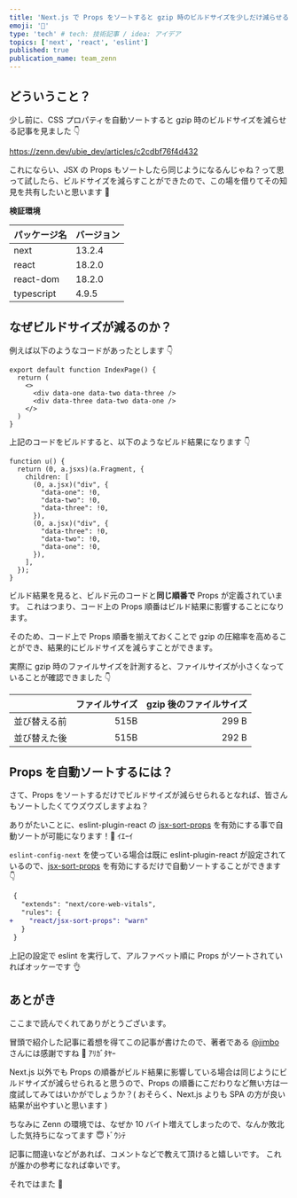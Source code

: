 ```yaml
---
title: 'Next.js で Props をソートすると gzip 時のビルドサイズを少しだけ減らせる'
emoji: '🤏'
type: 'tech' # tech: 技術記事 / idea: アイデア
topics: ['next', 'react', 'eslint']
published: true
publication_name: team_zenn
---
```


## どういうこと？

少し前に、CSS プロパティを自動ソートすると gzip 時のビルドサイズを減らせる記事を見ました 👇

https://zenn.dev/ubie_dev/articles/c2cdbf76f4d432

これにならい、JSX の Props もソートしたら同じようになるんじゃね？って思って試したら、ビルドサイズを減らすことができたので、この場を借りてその知見を共有したいと思います 💪

**検証環境**

| パッケージ名 | バージョン |
| ------------ | ---------- |
| next         | 13.2.4     |
| react        | 18.2.0     |
| react-dom    | 18.2.0     |
| typescript   | 4.9.5      |

## なぜビルドサイズが減るのか？

例えば以下のようなコードがあったとします 👇

```tsx:page/index.tsx
export default function IndexPage() {
  return (
    <>
      <div data-one data-two data-three />
      <div data-three data-two data-one />
    </>
  )
}
```

上記のコードをビルドすると、以下のようなビルド結果になります 👇

```js:上記のコードに対応する部分をビルドファイルから抜粋
function u() {
  return (0, a.jsxs)(a.Fragment, {
    children: [
      (0, a.jsx)("div", {
        "data-one": !0,
        "data-two": !0,
        "data-three": !0,
      }),
      (0, a.jsx)("div", {
        "data-three": !0,
        "data-two": !0,
        "data-one": !0,
      }),
    ],
  });
}
```

ビルド結果を見ると、ビルド元のコードと**同じ順番で** Props が定義されています。
これはつまり、コード上の Props 順番はビルド結果に影響することになります。

そのため、コード上で Props 順番を揃えておくことで gzip の圧縮率を高めることができ、結果的にビルドサイズを減らすことができます。

実際に gzip 時のファイルサイズを計測すると、ファイルサイズが小さくなっていることが確認できました 👇

|              | ファイルサイズ | gzip 後のファイルサイズ |
| ------------ | -------------: | ----------------------: |
| 並び替える前 |           515B |                   299 B |
| 並び替えた後 |           515B |                   292 B |

## Props を自動ソートするには？

さて、Props をソートするだけでビルドサイズが減らせられるとなれば、皆さんもソートしたくてウズウズしますよね？

ありがたいことに、eslint-plugin-react の [jsx-sort-props](https://github.com/jsx-eslint/eslint-plugin-react/blob/master/docs/rules/jsx-sort-props.md) を有効にする事で自動ソートが可能になります！🙌 ｲｴｰｲ

`eslint-config-next` を使っている場合は既に eslint-plugin-react が設定されているので、[jsx-sort-props](https://github.com/jsx-eslint/eslint-plugin-react/blob/master/docs/rules/jsx-sort-props.md) を有効にするだけで自動ソートすることができます 👇

```diff js:.eslintrc.json
 {
   "extends": "next/core-web-vitals",
   "rules": {
+    "react/jsx-sort-props": "warn"
   }
 }
```

上記の設定で eslint を実行して、アルファベット順に Props がソートされていればオッケーです 👌

## あとがき

ここまで読んでくれてありがとうございます。

冒頭で紹介した記事に着想を得てこの記事が書けたので、著者である [@jimbo](https://zenn.dev/jimbo) さんには感謝ですね 🙏 ｱﾘｶﾞﾀﾔｰ

Next.js 以外でも Props の順番がビルド結果に影響している場合は同じようにビルドサイズが減らせられると思うので、Props の順番にこだわりなど無い方は一度試してみてはいかがでしょうか？( おそらく、Next.js よりも SPA の方が良い結果が出やすいと思います )

ちなみに Zenn の環境では、なぜか 10 バイト増えてしまったので、なんか敗北した気持ちになってます 😇 ﾄﾞｳｼﾃ

記事に間違いなどがあれば、コメントなどで教えて頂けると嬉しいです。
これが誰かの参考になれば幸いです。

それではまた 👋
